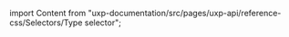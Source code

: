 
import Content from "uxp-documentation/src/pages/uxp-api/reference-css/Selectors/Type selector";

<Content query="product=xd"/>
